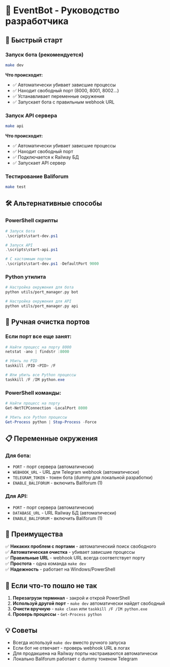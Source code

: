 # 🚀 EventBot - Руководство разработчика

## 🎯 Быстрый старт

### Запуск бота (рекомендуется)
```bash
make dev
```
**Что происходит:**
- ✅ Автоматически убивает зависшие процессы
- ✅ Находит свободный порт (8000, 8001, 8002...)
- ✅ Устанавливает переменные окружения
- ✅ Запускает бота с правильным webhook URL

### Запуск API сервера
```bash
make api
```
**Что происходит:**
- ✅ Автоматически убивает зависшие процессы  
- ✅ Находит свободный порт
- ✅ Подключается к Railway БД
- ✅ Запускает API сервер

### Тестирование Baliforum
```bash
make test
```

## 🛠️ Альтернативные способы

### PowerShell скрипты
```powershell
# Запуск бота
.\scripts\start-dev.ps1

# Запуск API
.\scripts\start-api.ps1

# С кастомным портом
.\scripts\start-dev.ps1 -DefaultPort 9000
```

### Python утилита
```bash
# Настройка окружения для бота
python utils/port_manager.py bot

# Настройка окружения для API
python utils/port_manager.py api
```

## 🔧 Ручная очистка портов

### Если порт все еще занят:
```powershell
# Найти процесс на порту 8000
netstat -ano | findstr :8000

# Убить по PID
taskkill /PID <PID> /F

# Или убить все Python процессы
taskkill /F /IM python.exe
```

### PowerShell команды:
```powershell
# Найти процесс на порту
Get-NetTCPConnection -LocalPort 8000

# Убить все Python процессы
Get-Process python | Stop-Process -Force
```

## 📋 Переменные окружения

### Для бота:
- `PORT` - порт сервера (автоматически)
- `WEBHOOK_URL` - URL для Telegram webhook (автоматически)
- `TELEGRAM_TOKEN` - токен бота (dummy для локальной разработки)
- `ENABLE_BALIFORUM` - включить Baliforum (1)

### Для API:
- `PORT` - порт сервера (автоматически)
- `DATABASE_URL` - URL Railway БД (автоматически)
- `ENABLE_BALIFORUM` - включить Baliforum (1)

## 🎉 Преимущества

✅ **Никаких проблем с портами** - автоматический поиск свободного  
✅ **Автоматическая очистка** - убивает зависшие процессы  
✅ **Правильные URL** - webhook URL всегда соответствует порту  
✅ **Простота** - одна команда `make dev`  
✅ **Надежность** - работает на Windows/PowerShell  

## 🚨 Если что-то пошло не так

1. **Перезагрузи терминал** - закрой и открой PowerShell
2. **Используй другой порт** - `make dev` автоматически найдет свободный
3. **Очисти вручную** - `make clean` или `taskkill /F /IM python.exe`
4. **Проверь процессы** - `Get-Process python`

## 💡 Советы

- Всегда используй `make dev` вместо ручного запуска
- Если бот не отвечает - проверь webhook URL в логах
- Для продакшена на Railway порты настраиваются автоматически
- Локально Baliforum работает с dummy токеном Telegram
